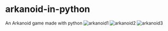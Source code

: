 # arkanoid-in-python
An Arkanoid game made with python
![arkanoid1](https://github.com/joeCavZero/arkanoid-in-python/assets/51383938/e8cab204-e182-4e84-8c30-2544b6145248)
![arkanoid2](https://github.com/joeCavZero/arkanoid-in-python/assets/51383938/664385db-2267-4315-b866-fe24376d8645)
![arkanoid3](https://github.com/joeCavZero/arkanoid-in-python/assets/51383938/5e3373ae-096c-4f7d-b95a-9c97c221f157)
